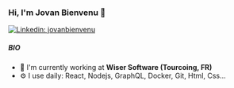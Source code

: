 ### Hi, I'm Jovan Bienvenu 👋

[![Linkedin: jovanbienvenu](https://img.shields.io/badge/-jovanbienvenu-blue?style=flat-square&logo=Linkedin&logoColor=white&link=https://www.linkedin.com/in/jovanbienvenu/)](https://www.linkedin.com/in/jovanbienvenu/)

##### BIO

- 🏢 I'm currently working at **Wiser Software (Tourcoing, FR)**
- ⚙️ I use daily: React, Nodejs, GraphQL, Docker, Git, Html, Css...
